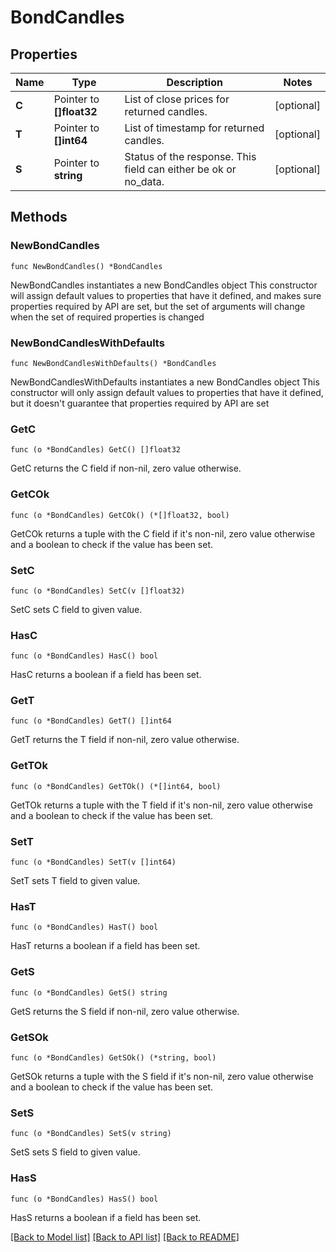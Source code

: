 # BondCandles

## Properties

Name | Type | Description | Notes
------------ | ------------- | ------------- | -------------
**C** | Pointer to **[]float32** | List of close prices for returned candles. | [optional] 
**T** | Pointer to **[]int64** | List of timestamp for returned candles. | [optional] 
**S** | Pointer to **string** | Status of the response. This field can either be ok or no_data. | [optional] 

## Methods

### NewBondCandles

`func NewBondCandles() *BondCandles`

NewBondCandles instantiates a new BondCandles object
This constructor will assign default values to properties that have it defined,
and makes sure properties required by API are set, but the set of arguments
will change when the set of required properties is changed

### NewBondCandlesWithDefaults

`func NewBondCandlesWithDefaults() *BondCandles`

NewBondCandlesWithDefaults instantiates a new BondCandles object
This constructor will only assign default values to properties that have it defined,
but it doesn't guarantee that properties required by API are set

### GetC

`func (o *BondCandles) GetC() []float32`

GetC returns the C field if non-nil, zero value otherwise.

### GetCOk

`func (o *BondCandles) GetCOk() (*[]float32, bool)`

GetCOk returns a tuple with the C field if it's non-nil, zero value otherwise
and a boolean to check if the value has been set.

### SetC

`func (o *BondCandles) SetC(v []float32)`

SetC sets C field to given value.

### HasC

`func (o *BondCandles) HasC() bool`

HasC returns a boolean if a field has been set.

### GetT

`func (o *BondCandles) GetT() []int64`

GetT returns the T field if non-nil, zero value otherwise.

### GetTOk

`func (o *BondCandles) GetTOk() (*[]int64, bool)`

GetTOk returns a tuple with the T field if it's non-nil, zero value otherwise
and a boolean to check if the value has been set.

### SetT

`func (o *BondCandles) SetT(v []int64)`

SetT sets T field to given value.

### HasT

`func (o *BondCandles) HasT() bool`

HasT returns a boolean if a field has been set.

### GetS

`func (o *BondCandles) GetS() string`

GetS returns the S field if non-nil, zero value otherwise.

### GetSOk

`func (o *BondCandles) GetSOk() (*string, bool)`

GetSOk returns a tuple with the S field if it's non-nil, zero value otherwise
and a boolean to check if the value has been set.

### SetS

`func (o *BondCandles) SetS(v string)`

SetS sets S field to given value.

### HasS

`func (o *BondCandles) HasS() bool`

HasS returns a boolean if a field has been set.


[[Back to Model list]](../README.md#documentation-for-models) [[Back to API list]](../README.md#documentation-for-api-endpoints) [[Back to README]](../README.md)


